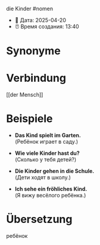 die Kinder
#nomen
- 📍 Дата: 2025-04-20
- ⏰ Время создания: 13:40
# Synonyme

# Verbindung 
[[der Mensch]]
# Beispiele
- **Das Kind spielt im Garten.**  
    (Ребёнок играет в саду.)
    
- **Wie viele Kinder hast du?**  
    (Сколько у тебя детей?)
    
- **Die Kinder gehen in die Schule.**  
    (Дети ходят в школу.)
    
- **Ich sehe ein fröhliches Kind.**  
    (Я вижу весёлого ребёнка.)
# Übersetzung
ребёнок